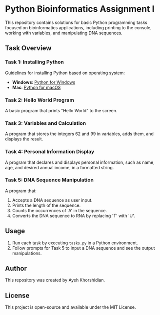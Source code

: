 # Python Bioinformatics Assignment I

This repository contains solutions for basic Python programming tasks focused on bioinformatics applications, including printing to the console, working with variables, and manipulating DNA sequences.

## Task Overview

### Task 1: Installing Python
Guidelines for installing Python based on operating system:
- **Windows**: [Python for Windows](https://www.python.org/downloads/windows)
- **Mac**: [Python for macOS](https://www.python.org/downloads/mac-osx)

### Task 2: Hello World Program
A basic program that prints "Hello World" to the screen.

### Task 3: Variables and Calculation
A program that stores the integers 62 and 99 in variables, adds them, and displays the result.

### Task 4: Personal Information Display
A program that declares and displays personal information, such as name, age, and desired annual income, in a formatted string.

### Task 5: DNA Sequence Manipulation
A program that:
1. Accepts a DNA sequence as user input.
2. Prints the length of the sequence.
3. Counts the occurrences of 'A' in the sequence.
4. Converts the DNA sequence to RNA by replacing 'T' with 'U'.

## Usage

1. Run each task by executing `tasks.py` in a Python environment.
2. Follow prompts for Task 5 to input a DNA sequence and see the output manipulations.

## Author
This repository was created by Ayeh Khorshidian.

## License
This project is open-source and available under the MIT License.

